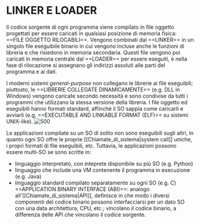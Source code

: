 # LINKER E LOADER
Il codice sorgente di ogni programma viene compilato in file oggetto progettati per essere caricati in qualsiasi posizione di memoria fisica: ==FILE OGGETTO RILOCABILI==. Vengono combinati dal ==LINKER== in un singolo file eseguibile binario in cui vengono incluse anche le funzioni di libreria e che risiedono in memoria secondaria. Questi file vengono poi caricati in memoria centrale dal ==LOADER== per essere eseguiti, e nella fase di rilocazione si assegnano gli indirizzi assoluti alle parti del programma e ai dati.

I moderni sistemi _general-purpose_ non collegano le librerie ai file eseguibili; piuttosto, le ==LIBRERIE COLLEGATE DINAMICAMENTE== (e.g. DLL in Windows) vengono caricate secondo necessità e sono condivise da tutti i programmi che utilizzano la stessa versione della libreria.
I file oggetto ed eseguibili hanno formati standard, affinchè il SO sappia come caricarli e avviarli (e.g. ==EXECUTABLE AND LINKABLE FORMAT (ELF)== su sistemi UNIX-like).
![500](linker_loader.png)

Le applicazioni compilate su un SO di solito non sono eseguibili sugli altri, in quanto ogni SO offre le proprie [[Chiamate_di_sistema|system call]] uniche, i propri formati di file eseguibili, etc. Tuttavia, le applicazioni possono essere multi-SO se sono scritte in:
- linguaggio interpretato, con inteprete disponibile su più SO (e.g. Python)
- linguaggio che include una VM contenente il programma in esecuzione (e.g. Java)
- linguaggio standard compilato separatamente su ogni SO (e.g. C)
==APPLICATION BINARY INTERFACE (ABI)==: analogo all'[[Chiamate_di_sistema|API]], definisce in che modo i diversi componenti del codice binario possono interfacciarsi per un dato SO con una data architettura, CPU, etc.; vincolano il codice binario, a differenza delle API che vincolano il codice sorgente.